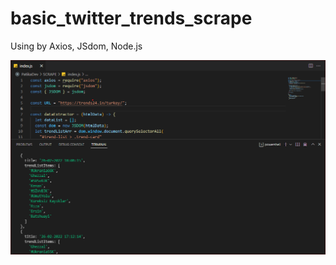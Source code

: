 # basic_twitter_trends_scrape
Using by Axios, JSdom, Node.js

![Screenshot](https://github.com/kazimanilaydin/basic_twitter_trends_scrape/blob/main/screenshot.png?raw=true)
